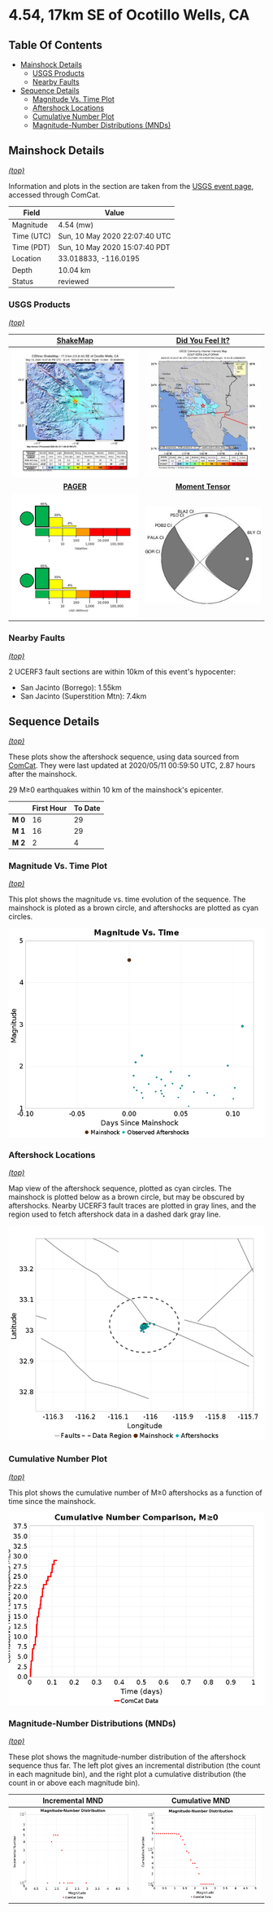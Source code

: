 # 4.54, 17km SE of Ocotillo Wells, CA

## Table Of Contents

* [Mainshock Details](#mainshock-details)
  * [USGS Products](#usgs-products)
  * [Nearby Faults](#nearby-faults)
* [Sequence Details](#sequence-details)
  * [Magnitude Vs. Time Plot](#magnitude-vs-time-plot)
  * [Aftershock Locations](#aftershock-locations)
  * [Cumulative Number Plot](#cumulative-number-plot)
  * [Magnitude-Number Distributions (MNDs)](#magnitude-number-distributions-mnds)

## Mainshock Details
*[(top)](#table-of-contents)*

Information and plots in the section are taken from the [USGS event page](https://earthquake.usgs.gov/earthquakes/eventpage/ci38488354), accessed through ComCat.

| Field | Value |
|-----|-----|
| Magnitude | 4.54 (mw) |
| Time (UTC) | Sun, 10 May 2020 22:07:40 UTC |
| Time (PDT) | Sun, 10 May 2020 15:07:40 PDT |
| Location | 33.018833, -116.0195 |
| Depth | 10.04 km |
| Status | reviewed |

### USGS Products
*[(top)](#table-of-contents)*

| <center>**[ShakeMap](https://earthquake.usgs.gov/earthquakes/eventpage/ci38488354/shakemap/)**</center> | <center>**[Did You Feel It?](https://earthquake.usgs.gov/earthquakes/eventpage/ci38488354/dyfi/)**</center> |
|-----|-----|
| ![ShakeMap](resources/ci38488354_shakemap.jpg) | ![DYFI](resources/ci38488354_dyfi.jpg) |
| <center>**[PAGER](https://earthquake.usgs.gov/earthquakes/eventpage/ci38488354/pager/)**</center> | <center>**[Moment Tensor](https://earthquake.usgs.gov/earthquakes/eventpage/ci38488354/moment-tensor/)**</center> |
| ![PEGER](resources/ci38488354_pager.png) | ![Mechanism](resources/ci38488354_mechanism.jpg) |

### Nearby Faults
*[(top)](#table-of-contents)*


2 UCERF3 fault sections are within 10km of this event's hypocenter:

* San Jacinto (Borrego): 1.55km
* San Jacinto (Superstition Mtn): 7.4km
## Sequence Details
*[(top)](#table-of-contents)*

These plots show the aftershock sequence, using data sourced from [ComCat](https://earthquake.usgs.gov/data/comcat/). They were last updated at 2020/05/11 00:59:50 UTC, 2.87 hours after the mainshock.

29 M&ge;0 earthquakes within 10 km of the mainshock's epicenter.


|  | First Hour | To Date |
|-----|-----|-----|
| **M 0** | 16 | 29 |
| **M 1** | 16 | 29 |
| **M 2** | 2 | 4 |
### Magnitude Vs. Time Plot
*[(top)](#table-of-contents)*

This plot shows the magnitude vs. time evolution of the sequence. The mainshock is ploted as a brown circle, and aftershocks are plotted as cyan circles.

![Mag vs Time Plot](resources/aftershocks_mag_vs_time.png)

### Aftershock Locations
*[(top)](#table-of-contents)*

Map view of the aftershock sequence, plotted as cyan circles. The mainshock  is plotted below as a brown circle, but may be obscured by aftershocks. Nearby UCERF3 fault traces are plotted in gray lines, and the region used to fetch aftershock data in a dashed dark gray line.

![First Day](resources/map_to_date.png)

### Cumulative Number Plot
*[(top)](#table-of-contents)*

This plot shows the cumulative number of M&ge;0 aftershocks as a function of time since the mainshock.

![Time Func](resources/aftershocks_vs_time.png)

### Magnitude-Number Distributions (MNDs)
*[(top)](#table-of-contents)*

These plot shows the magnitude-number distribution of the aftershock sequence thus far. The left plot gives an incremental distribution (the count in each magnitude bin), and the right plot a cumulative distribution (the count in or above each magnitude bin).

| Incremental MND | Cumulative MND |
|-----|-----|
| ![Incremental](resources/aftershocks_mag_num_incremental.png) | ![Cumulative](resources/aftershocks_mag_num_cumulative.png) |

